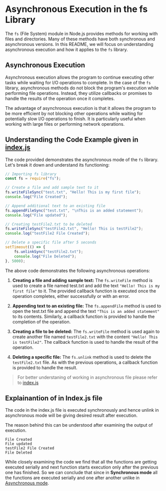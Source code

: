 # Asynchronous Execution in the fs Library

The `fs` (File System) module in Node.js provides methods for working with files and directories. Many of these methods have both synchronous and asynchronous versions. In this README, we will focus on understanding asynchronous execution and how it applies to the `fs` library.

## Asynchronous Execution

Asynchronous execution allows the program to continue executing other tasks while waiting for I/O operations to complete. In the case of the `fs` library, asynchronous methods do not block the program's execution while performing file operations. Instead, they utilize callbacks or promises to handle the results of the operation once it completes.

The advantage of asynchronous execution is that it allows the program to be more efficient by not blocking other operations while waiting for potentially slow I/O operations to finish. It is particularly useful when working with large files or performing network operations.

## Understanding the Code Example given in [index.js](../Sync/index.js)

The code provided demonstrates the asynchronous mode of the `fs` library. Let's break it down and understand its functioning:

```javascript
// Importing fs library
const fs = require("fs");

// Create a file and add sample text to it
fs.writeFileSync("test.txt", "Hello! This is my first file");
console.log("File Created");

// Append additional text to an existing file
fs.appendFileSync("test.txt", "\nThis is an added statement");
console.log("File updated");

// Creating testFile2.txt to be deleted
fs.writeFileSync("testFile2.txt", "Hello! This is testFile2");
console.log("testFile2 File Created");

// Delete a specific file after 5 seconds
setTimeout(() => {
    fs.unlinkSync("testFile2.txt");
    console.log("File Deleted");
}, 5000);
```
The above code demonstrates the following asynchronous operations:

1. **Creating a file and adding sample text:** The `fs.writeFile` method is used to create a file named test.txt and add the text `"Hello! This is my first file"` to it. The provided callback function is executed once the operation completes, either successfully or with an error.

2. **Appending text to an existing file:** The `fs.appendFile` method is used to open the test.txt file and append the text `"This is an added statement"` to its contents. Similarly, a callback function is provided to handle the completion of the operation.

3. **Creating a file to be deleted:** The `fs.writeFile` method is used again to create another file named `testFile2.txt` with the content `"Hello! This is testFile2"`. The callback function is used to handle the result of the operation.

4. **Deleting a specific file:** The `fs.unlink` method is used to delete the `testFile2.txt` file. As with the previous operations, a callback function is provided to handle the result.

> For better understaning of working in asynchronous file please refer to [index.js](../Sync/index.js)

## Explainantion of in Index.js file

The code in the index.js file is executed synchronously and hence unlink in asynchronous mode will be giving desired result after execution.

The reason behind this can be understood after examining the output of execution. 
```OUTPUT
File Created
File updated
testFile2 File Created
File Deleted
```

While closely examining the code we find that all the functions are getting executed serially and next function starts execution only after the previous one has finished. So we can conclude that since in **Synchronous mode** all the functions are executed serially and one after another unlike in [Asynchronous mode](../Async).